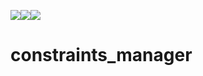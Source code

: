 ![](https://img.shields.io/github/license/juanjqo/constraints_manager)![](https://img.shields.io/github/contributors/juanjqo/constraints_manager)![](https://img.shields.io/github/last-commit/juanjqo/constraints_manager/main)
# constraints_manager
